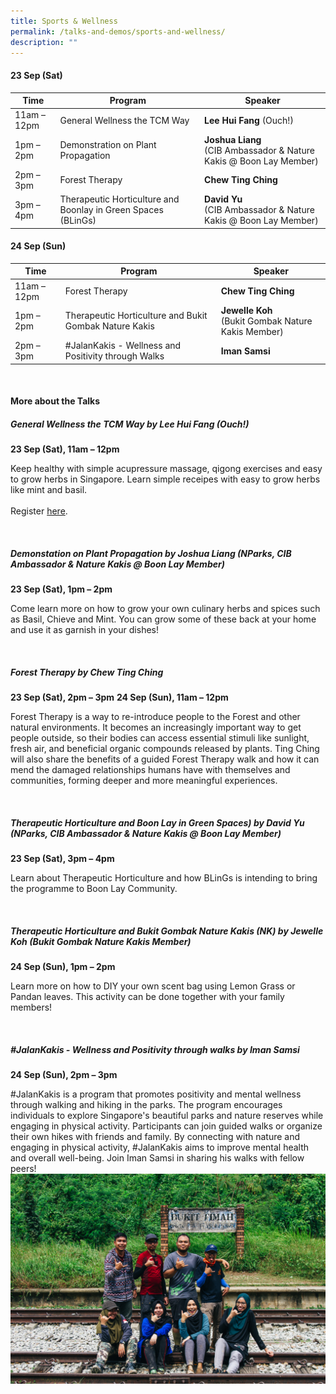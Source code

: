 ```yaml
---
title: Sports & Wellness
permalink: /talks-and-demos/sports-and-wellness/
description: ""
---
```

#### 23 Sep (Sat)

| Time | Program | Speaker |
| -------- | -------- | -------- |
| 11am – 12pm | General Wellness the TCM Way |   **Lee Hui Fang** (Ouch!)  |
| 1pm – 2pm | Demonstration on Plant Propagation | **Joshua Liang** <br> (CIB Ambassador &amp; Nature Kakis @ Boon Lay Member) |
| 2pm – 3pm | Forest Therapy  | **Chew Ting Ching**    |
| 3pm – 4pm | Therapeutic Horticulture and Boonlay in Green Spaces (BLinGs) | **David Yu**<br> (CIB Ambassador &amp; Nature Kakis @ Boon Lay Member) |


#### 24 Sep (Sun)

| Time | Program | Speaker |
| -------- | -------- | -------- |
| 11am – 12pm | Forest Therapy  | **Chew Ting Ching**  |
| 1pm – 2pm | Therapeutic Horticulture and Bukit Gombak Nature Kakis | **Jewelle Koh**<br> (Bukit Gombak Nature Kakis Member) |
| 2pm – 3pm | #JalanKakis - Wellness and Positivity through Walks | **Iman Samsi** |

<br>

#### More about the Talks

##### **General Wellness the TCM Way by Lee Hui Fang (Ouch!)**
**23 Sep (Sat), 11am – 12pm**

Keep healthy with simple acupressure massage, qigong exercises and easy to grow herbs in Singapore. Learn simple receipes with easy to grow herbs like mint and basil. <br>
<br> Register [here](https://go.gov.sg/pf2023-generalwellness).

<br>

##### **Demonstation on Plant Propagation by Joshua Liang (NParks, CIB Ambassador &amp; Nature Kakis @ Boon Lay Member)**
**23 Sep (Sat), 1pm – 2pm**

Come learn more on how to grow your own culinary herbs and spices such as Basil, Chieve and Mint. You can grow some of these back at your home and use it as garnish in your dishes!

<br>

##### **Forest Therapy by Chew Ting Ching**
**23 Sep (Sat), 2pm – 3pm**
**24 Sep (Sun), 11am – 12pm**

Forest Therapy is a way to re-introduce people to the Forest and other natural environments. It becomes an increasingly important way to get people outside, so their bodies can access essential stimuli like sunlight, fresh air, and beneficial organic compounds released by plants. Ting Ching will also share the benefits of a guided Forest Therapy walk and how it can mend the damaged relationships humans have with themselves and communities, forming deeper and more meaningful experiences.

<br>

##### **Therapeutic Horticulture and Boon Lay in Green Spaces) by David Yu (NParks, CIB Ambassador &amp; Nature Kakis @ Boon Lay Member)**
**23 Sep (Sat), 3pm – 4pm**

Learn about Therapeutic Horticulture and how BLinGs is intending to bring the programme to Boon Lay Community.

<br>

##### **Therapeutic Horticulture and Bukit Gombak Nature Kakis (NK) by Jewelle Koh (Bukit Gombak Nature Kakis Member)**
**24 Sep (Sun), 1pm – 2pm**

Learn more on how to DIY your own scent bag using Lemon Grass or Pandan leaves. This activity can be done together with your family members!

<br>

##### **#JalanKakis - Wellness and Positivity through walks by Iman Samsi**
**24 Sep (Sun), 2pm – 3pm**

#JalanKakis is a program that promotes positivity and mental wellness through walking and hiking in the parks. The program encourages individuals to explore Singapore's beautiful parks and nature reserves while engaging in physical activity. Participants can join guided walks or organize their own hikes with friends and family. By connecting with nature and engaging in physical activity, #JalanKakis aims to improve mental health and overall well-being. Join Iman Samsi in sharing his walks with fellow peers!
![#JalanKakis Walks](/images/img_2026.jpg)
